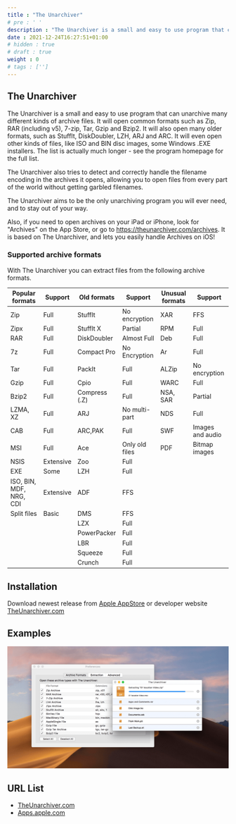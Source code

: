 ```yaml
---
title : "The Unarchiver"
# pre : ' '
description : "The Unarchiver is a small and easy to use program that can unarchive many different kinds of archive files."
date : 2021-12-24T16:27:51+01:00
# hidden : true
# draft : true
weight : 0
# tags : ['']
---
```


## The Unarchiver

The Unarchiver is a small and easy to use program that can unarchive many different kinds of archive files. It will open common formats such as Zip, RAR (including v5), 7-zip, Tar, Gzip and Bzip2. It will also open many older formats, such as StuffIt, DiskDoubler, LZH, ARJ and ARC. It will even open other kinds of files, like ISO and BIN disc images, some Windows .EXE installers. The list is actually much longer - see the program homepage for the full list.

The Unarchiver also tries to detect and correctly handle the filename encoding in the archives it opens, allowing you to open files from every part of the world without getting garbled filenames.

The Unarchiver aims to be the only unarchiving program you will ever need, and to stay out of your way.

Also, if you need to open archives on your iPad or iPhone, look for "Archives" on the App Store, or go to <https://theunarchiver.com/archives>. It is based on The Unarchiver, and lets you easily handle Archives on iOS!

### Supported archive formats

With The Unarchiver you can extract files from the following archive formats.

| Popular formats         | Support   | Old formats   | Support        | Unusual formats | Support          |
| ----------------------- | --------- | ------------- | -------------- | --------------- | ---------------- |
| Zip                     | Full      | StuffIt       | No encryption  | XAR             | FFS              |
| Zipx                    | Full      | StuffIt X     | Partial        | RPM             | Full             |
| RAR                     | Full      | DiskDoubler   | Almost Full    | Deb             | Full             |
| 7z                      | Full      | Compact Pro   | No Encryption  | Ar              | Full             |
| Tar                     | Full      | PackIt        | Full           | ALZip           | No encryption    |
| Gzip                    | Full      | Cpio          | Full           | WARC            | Full             |
| Bzip2                   | Full      | Compress (.Z) | Full           | NSA, SAR        | Partial          |
| LZMA, XZ                | Full      | ARJ           | No multi-part  | NDS             | Full             |
| CAB                     | Full      | ARC,PAK       | Full           | SWF             | Images and audio |
| MSI                     | Full      | Ace           | Only old files | PDF             | Bitmap images    |
| NSIS                    | Extensive | Zoo           | Full           |
| EXE                     | Some      | LZH           | Full           |
| ISO, BIN, MDF, NRG, CDI | Extensive | ADF           | FFS            |
| Split files             | Basic     | DMS           | FFS            |
|                         |           | LZX           | Full           |
|                         |           | PowerPacker   | Full           |
|                         |           | LBR           | Full           |
|                         |           | Squeeze       | Full           |
|                         |           | Crunch        | Full           |

## Installation

Download newest release from [Apple AppStore](https://apps.apple.com/nl/app/the-unarchiver/id425424353) or developer website [TheUnarchiver.com](https://theunarchiver.com/)

## Examples

![Example](images/example.png)

## URL List

* [TheUnarchiver.com](https://theunarchiver.com/)
* [Apps.apple.com](https://apps.apple.com/nl/app/the-unarchiver/id425424353)
